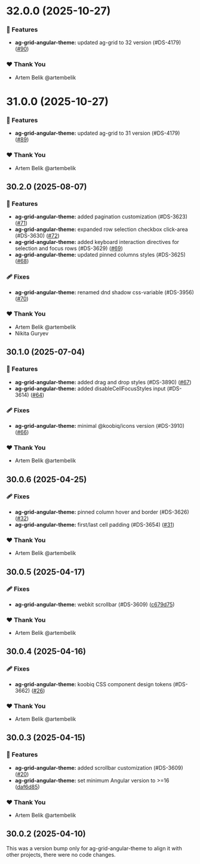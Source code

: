 # 32.0.0 (2025-10-27)

### 🚀 Features

- **ag-grid-angular-theme:** updated ag-grid to 32 version (#DS-4179) ([#90](https://github.com/koobiq/data-grid/pull/90))

### ❤️ Thank You

- Artem Belik @artembelik

# 31.0.0 (2025-10-27)

### 🚀 Features

- **ag-grid-angular-theme:** updated ag-grid to 31 version (#DS-4179) ([#89](https://github.com/koobiq/data-grid/pull/89))

### ❤️ Thank You

- Artem Belik @artembelik

## 30.2.0 (2025-08-07)

### 🚀 Features

- **ag-grid-angular-theme:** added pagination customization (#DS-3623) ([#71](https://github.com/koobiq/data-grid/pull/71))
- **ag-grid-angular-theme:** expanded row selection checkbox click-area (#DS-3630) ([#72](https://github.com/koobiq/data-grid/pull/72))
- **ag-grid-angular-theme:** added keyboard interaction directives for selection and focus rows (#DS-3629) ([#69](https://github.com/koobiq/data-grid/pull/69))
- **ag-grid-angular-theme:** updated pinned columns styles (#DS-3625) ([#68](https://github.com/koobiq/data-grid/pull/68))

### 🩹 Fixes

- **ag-grid-angular-theme:** renamed dnd shadow css-variable (#DS-3956) ([#70](https://github.com/koobiq/data-grid/pull/70))

### ❤️ Thank You

- Artem Belik @artembelik
- Nikita Guryev

## 30.1.0 (2025-07-04)

### 🚀 Features

- **ag-grid-angular-theme:** added drag and drop styles (#DS-3890) ([#67](https://github.com/koobiq/data-grid/pull/67))
- **ag-grid-angular-theme:** added disableCellFocusStyles input (#DS-3614) ([#64](https://github.com/koobiq/data-grid/pull/64))

### 🩹 Fixes

- **ag-grid-angular-theme:** minimal @koobiq/icons version (#DS-3910) ([#66](https://github.com/koobiq/data-grid/pull/66))

### ❤️ Thank You

- Artem Belik @artembelik

## 30.0.6 (2025-04-25)

### 🩹 Fixes

- **ag-grid-angular-theme:** pinned column hover and border (#DS-3626) ([#32](https://github.com/koobiq/data-grid/pull/32))
- **ag-grid-angular-theme:** first/last cell padding (#DS-3654) ([#31](https://github.com/koobiq/data-grid/pull/31))

### ❤️ Thank You

- Artem Belik @artembelik

## 30.0.5 (2025-04-17)

### 🩹 Fixes

- **ag-grid-angular-theme:** webkit scrollbar (#DS-3609) ([c679d75](https://github.com/koobiq/data-grid/commit/c679d75))

### ❤️ Thank You

- Artem Belik @artembelik

## 30.0.4 (2025-04-16)

### 🩹 Fixes

- **ag-grid-angular-theme:** koobiq CSS component design tokens (#DS-3662) ([#26](https://github.com/koobiq/data-grid/pull/26))

### ❤️ Thank You

- Artem Belik @artembelik

## 30.0.3 (2025-04-15)

### 🚀 Features

- **ag-grid-angular-theme:** added scrollbar customization (#DS-3609) ([#20](https://github.com/koobiq/data-grid/pull/20))
- **ag-grid-angular-theme:** set minimum Angular version to >=16 ([daf6d85](https://github.com/koobiq/data-grid/commit/daf6d85))

### ❤️ Thank You

- Artem Belik @artembelik

## 30.0.2 (2025-04-10)

This was a version bump only for ag-grid-angular-theme to align it with other projects, there were no code changes.
